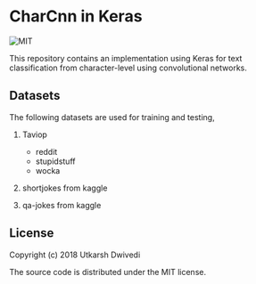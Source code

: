 # CharCnn in Keras


![MIT](https://img.shields.io/badge/license-MIT-blue.svg)

This repository contains an implementation using Keras for text classification from character-level using convolutional networks. 

## Datasets
The following datasets are used for training and testing,
1. Taviop
    - reddit
    - stupidstuff
    - wocka

2. shortjokes from kaggle
3. qa-jokes from kaggle

## License

Copyright (c) 2018 Utkarsh Dwivedi

The source code is distributed under the MIT license.
